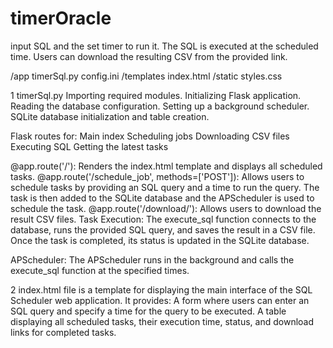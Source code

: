 # timerOracle
input SQL and the set timer to run it. The SQL is executed at the scheduled time. Users can download the resulting CSV from the provided link.


/app
  timerSql.py
  config.ini
  /templates
    index.html
  /static
    styles.css


1 timerSql.py 
Importing required modules.
Initializing Flask application.
Reading the database configuration.
Setting up a background scheduler.
SQLite database initialization and table creation.

Flask routes for:
Main index
Scheduling jobs
Downloading CSV files
Executing SQL
Getting the latest tasks

@app.route('/'): Renders the index.html template and displays all scheduled tasks.
@app.route('/schedule_job', methods=['POST']): Allows users to schedule tasks by providing an SQL query and a time to run the query. The task is then added to the SQLite database and the APScheduler is used to schedule the task.
@app.route('/download/<filename>'): Allows users to download the result CSV files.
Task Execution: The execute_sql function connects to the database, runs the provided SQL query, and saves the result in a CSV file. Once the task is completed, its status is updated in the SQLite database.

APScheduler: The APScheduler runs in the background and calls the execute_sql function at the specified times.

2 index.html file is a template for displaying the main interface of the SQL Scheduler web application.
It provides:
A form where users can enter an SQL query and specify a time for the query to be executed.
A table displaying all scheduled tasks, their execution time, status, and download links for completed tasks.
